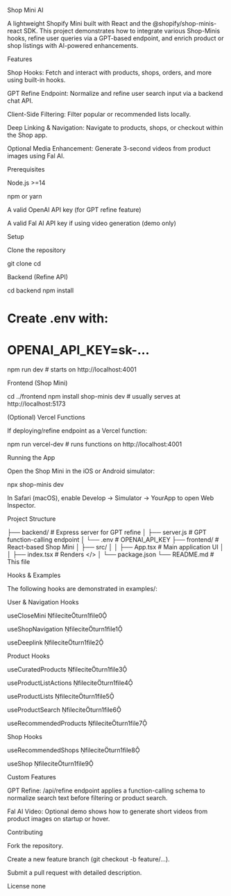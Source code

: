 Shop Mini AI

A lightweight Shopify Mini built with React and the @shopify/shop-minis-react SDK. This project demonstrates how to integrate various Shop-Minis hooks, refine user queries via a GPT-based endpoint, and enrich product or shop listings with AI-powered enhancements.

Features

Shop Hooks: Fetch and interact with products, shops, orders, and more using built-in hooks.

GPT Refine Endpoint: Normalize and refine user search input via a backend chat API.

Client-Side Filtering: Filter popular or recommended lists locally.

Deep Linking & Navigation: Navigate to products, shops, or checkout within the Shop app.

Optional Media Enhancement: Generate 3-second videos from product images using Fal AI.

Prerequisites

Node.js >=14

npm or yarn

A valid OpenAI API key (for GPT refine feature)

A valid Fal AI API key if using video generation (demo only)

Setup

Clone the repository

git clone <repo-url>
cd <repo-folder>

Backend (Refine API)

cd backend
npm install
# Create .env with:
# OPENAI_API_KEY=sk-...
npm run dev        # starts on http://localhost:4001

Frontend (Shop Mini)

cd ../frontend
npm install
shop-minis dev     # usually serves at http://localhost:5173

(Optional) Vercel Functions

If deploying/refine endpoint as a Vercel function:

npm run vercel-dev  # runs functions on http://localhost:4001

Running the App

Open the Shop Mini in the iOS or Android simulator:

npx shop-minis dev

In Safari (macOS), enable Develop → Simulator → YourApp to open Web Inspector.

Project Structure

├── backend/            # Express server for GPT refine
│   ├── server.js       # GPT function-calling endpoint
│   └── .env            # OPENAI_API_KEY
├── frontend/           # React-based Shop Mini
│   ├── src/
│   │   ├── App.tsx     # Main application UI
│   │   ├── index.tsx   # Renders <ShopMinisProvider><App/></>
│   └── package.json
└── README.md           # This file

Hooks & Examples

The following hooks are demonstrated in examples/:

User & Navigation Hooks

useCloseMini fileciteturn1file0

useShopNavigation fileciteturn1file1

useDeeplink fileciteturn1file2

Product Hooks

useCuratedProducts fileciteturn1file3

useProductListActions fileciteturn1file4

useProductLists fileciteturn1file5

useProductSearch fileciteturn1file6

useRecommendedProducts fileciteturn1file7

Shop Hooks

useRecommendedShops fileciteturn1file8

useShop fileciteturn1file9

Custom Features

GPT Refine: /api/refine endpoint applies a function-calling schema to normalize search text before filtering or product search.

Fal AI Video: Optional demo shows how to generate short videos from product images on startup or hover.

Contributing

Fork the repository.

Create a new feature branch (git checkout -b feature/...).

Submit a pull request with detailed description.

License
none
